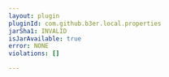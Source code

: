 ```yaml
---
layout: plugin
pluginId: com.github.b3er.local.properties
jarSha1: INVALID
isJarAvailable: true
error: NONE
violations: []

---
```

